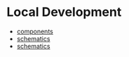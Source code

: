 # Local Development

- [components](./local-development/components.html)
- [schematics](./local-development/schematics.html)
- [schematics](./local-development/publishing.html)
